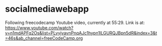 # socialmediawebapp

Following freecodecamp Youtube video, currently at 55:29.
Link is at: https://www.youtube.com/watch?v=n1mdAPFq2Os&list=PLvyjvavnPnqAJc1hypn1lLGURQJBpn5dR&index=3&t=46s&ab_channel=freeCodeCamp.org
